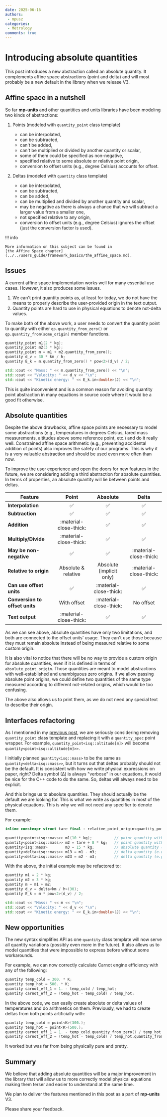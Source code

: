 ```yaml
---
date: 2025-06-16
authors:
 - mpusz
categories:
 - Metrology
comments: true
---
```


# Introducing absolute quantities

This post introduces a new abstraction called an absolute quantity. It complements affine
space abstractions (point and delta) and will most probably be a new default in the library
when we release V3.

<!-- more -->

## Affine space in a nutshell

So far **mp-units** and other quantities and units libraries have been modeling two kinds of
abstractions:

1. Points (modeled with `quantity_point` class template)

    - can be interpolated,
    - can be subtracted,
    - can't be added,
    - can't be multiplied or divided by another quantity or scalar,
    - some of them could be specified as non-negative,
    - specified relative to some absolute or relative point origin,
    - conversion to offset units (e.g., degree Celsius) accounts for offset.

2. Deltas (modeled with `quantity` class template)

    - can be interpolated,
    - can be subtracted,
    - can be added,
    - can be multiplied and divided by another quantity and scalar,
    - may be negative as there is always a chance that we will subtract a larger value
      from a smaller one,
    - not specified relative to any origin,
    - conversion to offset units (e.g., degree Celsius) ignores the offset (just the conversion
      factor is used).

!!! info

    More information on this subject can be found in
    [the Affine Space chapter](../../users_guide/framework_basics/the_affine_space.md).


## Issues

A current affine space implementation works well for many essential use cases. However,
it also produces some issues.

1. We can't print quantity points as, at least for today, we do not have the means to properly
   describe the user-provided origin in the text output.
2. Quantity points are hard to use in physical equations to denote not-delta values.

To make both of the above work, a user needs to convert the quantity point to quantity with
either `qp.quantity_from_zero()` or `qp.quantity_from(some_origin)` member functions.

```cpp
quantity_point m1(2 * kg);
quantity_point m2(3 * kg);
quantity_point m = m1 + m2.quantity_from_zero();
quantity d_v = 30 * km / h;
quantity E_k = m.quantity_from_zero() * pow<2>(d_v) / 2;

std::cout << "Mass: " << m.quantity_from_zero() << "\n";
std::cout << "Velocity: " << d_v << "\n";
std::cout << "Kinetic energy: " << E_k.in<double>(J) << "\n";
```

This is quite inconvenient and is a common reason for avoiding quantity point abstraction
in many equations in source code where it would be a good fit otherwise.


## Absolute quantities

Despite the above drawbacks, affine space points are necessary to model some abstractions
(e.g., temperatures in degrees Celsius, tared mass measurements, altitudes above some
reference point, etc.) and do it really well. Constrained affine space arithmetic
(e.g., preventing accidental addition of points) also improves the safety of our programs.
This is why it is a very valuable abstraction and should be used even more often than now.

To improve the user experience and open the doors for new features in the future, we are
considering adding a third abstraction for absolute quantities. In terms of properties,
an absolute quantity will lie between points and deltas.

| Feature                        |         Point          |         Absolute         |         Delta          |
|--------------------------------|:----------------------:|:------------------------:|:----------------------:|
| **Interpolation**              |   :white_check_mark:   |    :white_check_mark:    |   :white_check_mark:   |
| **Subtraction**                |   :white_check_mark:   |    :white_check_mark:    |   :white_check_mark:   |
| **Addition**                   | :material-close-thick: |    :white_check_mark:    |   :white_check_mark:   |
| **Multiply/Divide**            | :material-close-thick: |    :white_check_mark:    |   :white_check_mark:   |
| **May be non-negative**        |   :white_check_mark:   |    :white_check_mark:    | :material-close-thick: |
| **Relative to origin**         |  Absolute & relative   | Absolute (implicit only) | :material-close-thick: |
| **Can use offset units**       |   :white_check_mark:   |  :material-close-thick:  |   :white_check_mark:   |
| **Conversion to offset units** |      With offset       |  :material-close-thick:  |       No offset        |
| **Text output**                | :material-close-thick: |    :white_check_mark:    |   :white_check_mark:   |

As we can see above, absolute quantities have only two limitations, and both are connected
to the offset units' usage. They can't use those because they must remain absolute
instead of being measured relative to some custom origin.

It is also vital to notice that there will be no way to provide a custom origin for
absolute quantities, even if it is defined in terms of `absolute_point_origin`. Those
quantities are meant to model abstractions with well-established and unambiguous zero
origins. If we allow passing absolute point origins, we could define two quantities
of the same type measured according to different not-related origins, which would be
too confusing.

The above also allows us to print them, as we do not need any special text to describe
their origin.


## Interfaces refactoring

As I mentioned in my [previous post](bringing-quantity-safety-to-the-next-level.md#should-we-get-rid-of-a-quantity_point),
we are seriously considering removing `quantity_point` class template and replacing it with
a `quantity_spec` point wrapper. For example, `quantity_point<isq::altitude[m]>` will become
`quantity<point<isq::altitude[m]>>`.

I initially planned `quantity<isq::mass>` to be the same as `quantity<delta<isq::mass>>`,
but it turns out that deltas probably should not be the default. It is consistent with how we
write physical expressions on paper, right? Delta symbol (∆) is always "verbose"
in our equations, it would be nice for the C++ code to do the same. So, deltas will always
need to be explicit.

And this brings us to absolute quantities. They should actually be the default we are looking
for. This is what we write as quantities in most of the physical equations. This is why we
will not need any specifier to denote them.

For example:

```cpp
inline constexpr struct tare final : relative_point_origin<quantity_point{2 * kg}> {} tare;

quantity<point<isq::mass>> m1(10 * kg);          // point quantity with an implicit point origin
quantity<point<isq::mass>> m2 = tare + 8 * kg;   // point quantity with an explicit relative point origin
quantity<isq::mass>        m3 = 15 * kg;         // absolute quantity (e.g., non-negative)
quantity<delta<isq::mass>> m13 = m1 - m3;        // delta quantity (e.g., may be negative)
quantity<delta<isq::mass>> m23 = m2 - m3;        // delta quantity (e.g., may be negative)
```

With the above, the initial example may be refactored to:

```cpp
quantity m1 = 2 * kg;
quantity m2 = 3 * kg;
quantity m = m1 + m2;
quantity d_v = delta<km / h>(30);
quantity E_k = m * pow<2>(d_v) / 2;

std::cout << "Mass: " << m << "\n";
std::cout << "Velocity: " << d_v << "\n";
std::cout << "Kinetic energy: " << E_k.in<double>(J) << "\n";
```


## New opportunities

The new syntax simplifies API as one `quantity` class template will now serve all quantity
variations (possibly even more in the future). It also allows us to model quantities that
were impossible to express before without some workarounds.

For example, we can now correctly calculate Carnot engine efficiency with any of the following:

```cpp
quantity temp_cold = 300. * K;
quantity temp_hot = 500. * K;
quantity carnot_eff_1 = 1. - temp_cold / temp_hot;
quantity carnot_eff_2 = (temp_hot - temp_cold) / temp_hot;
```

In the above code, we can easily create absolute or delta values of temperatures and do
arithmetics on them. Previously, we had to create deltas from both points artificially
with:

```cpp
quantity temp_cold = point<K>(300.);
quantity temp_hot = point<K>(500.);
quantity carnot_eff_1 = 1. - temp_cold.quantity_from_zero() / temp_hot.quantity_from_zero();
quantity carnot_eff_2 = (temp_hot - temp_cold) / temp_hot.quantity_from_zero();
```

It worked but was far from being physically pure and pretty.


## Summary

We believe that adding absolute quantities will be a major improvement in the library that
will allow us to more correctly model physical equations making them terser and easier to
understand at the same time.

We plan to deliver the features mentioned in this post as a part of **mp-units** V3.

Please share your feedback.
